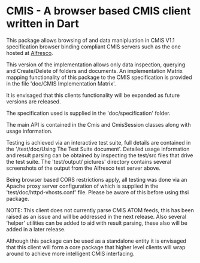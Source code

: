 # CMIS - A browser based CMIS client written in Dart

This package allows browsing of and data manipluation in CMIS V1.1 specification browser binding
compliant CMIS servers such as the one hosted at [Alfresco](http://cmis.alfresco.com/cmisbrowser).

This version of the implementation allows only data inspection, querying and Create/Delete of folders
and documents. An implementation Matrix mapping functionality of this package to the CMIS specification
is provided in the file 'doc/CMIS Implementation Matrix'.

It is envisaged that this clients functionality will be expanded as future versions are released.

The specification used is supplied in the 'doc/specification' folder.

The main API is contained in the Cmis and CmisSession classes along with usage
information.

Testing is achieved via an interactive test suite, full details are contained in the
'/test/doc/Using The Test Suite document'. Detailed usage information and result parsing
can be obtained by inspecting the test/src files that drive the test suite. The 'test/output/
pictures' directory contains several screenshots of the output from the Alfresco test server
above.

Being browser based CORS restrictions apply, all testing was done via an Apache proxy server
configuration of which is supplied in the 'test/doc/httpd-vhosts.conf' file. Please
be aware of this before using thsi package.

NOTE: This client does not currently parse CMIS ATOM feeds, this has been raised as an
issue and will be addressed in the next release. Also several 'helper' utilities can
be added to aid with result parsing, these also will be added in a later release.

Although this package can be used as a standalone entity it is envisaged that this client will form a
core package that higher level clients will wrap around to achieve more intelligent CMIS interfacing.



 




